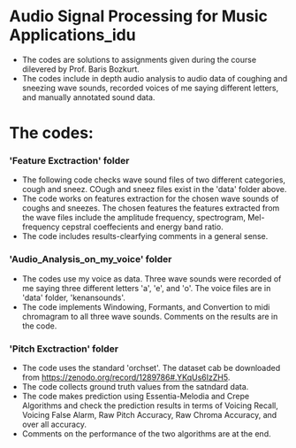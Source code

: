 # Audio Signal Processing for Music Applications_idu
* The codes are solutions to assignments given during the course dilevered by Prof. Baris Bozkurt.
* The codes include in depth audio analysis to audio data of coughing and sneezing wave sounds, recorded voices of me saying different letters, and manually annotated sound data.

# The codes:
### 'Feature Exctraction' folder
* The following code checks wave sound files of two different categories, cough and sneez. COugh and sneez files exist in the 'data' folder above.
* The code works on features extraction for the chosen wave sounds of coughs and sneezes. The chosen features the features extracted from the wave files include the amplitude frequency, spectrogram, Mel-frequency cepstral coeffecients and energy band ratio.
* The code includes results-clearfying comments in a general sense.

### 'Audio_Analysis_on_my_voice' folder
* The codes use my voice as data. Three wave sounds were recorded of me saying three different letters 'a', 'e', and 'o'. The voice files are in 'data' folder, 'kenansounds'.
* The code implements Windowing, Formants, and Convertion to midi chromagram to all three wave sounds. Comments on the results are in the code.

### 'Pitch Exctraction' folder
* The code uses the standard 'orchset'. The dataset cab be downloaded from https://zenodo.org/record/1289786#.YKqUs6IzZH5.
* The code collects ground truth values from the satndard data.
* The code makes prediction using Essentia-Melodia and Crepe Algorithms and check the prediction results in terms of Voicing Recall, Voicing False Alarm, Raw Pitch Accuracy, Raw Chroma Accuracy, and over all accuracy.
*   Comments on the performance of the two algorithms are at the end.
